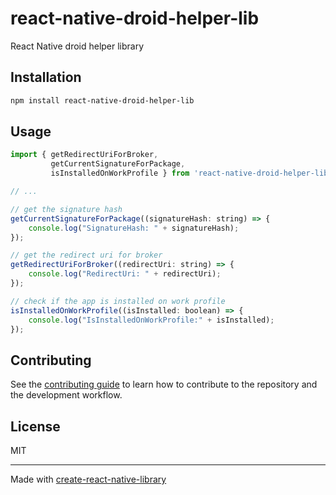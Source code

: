 # react-native-droid-helper-lib

React Native droid helper library

## Installation

```sh
npm install react-native-droid-helper-lib
```

## Usage


```js
import { getRedirectUriForBroker, 
         getCurrentSignatureForPackage, 
         isInstalledOnWorkProfile } from 'react-native-droid-helper-lib';

// ...

// get the signature hash
getCurrentSignatureForPackage((signatureHash: string) => {    
    console.log("SignatureHash: " + signatureHash);
});

// get the redirect uri for broker
getRedirectUriForBroker((redirectUri: string) => {
    console.log("RedirectUri: " + redirectUri);        
});

// check if the app is installed on work profile
isInstalledOnWorkProfile((isInstalled: boolean) => {
    console.log("IsInstalledOnWorkProfile:" + isInstalled);        
});
```

## Contributing

See the [contributing guide](CONTRIBUTING.md) to learn how to contribute to the repository and the development workflow.

## License

MIT

---

Made with [create-react-native-library](https://github.com/callstack/react-native-builder-bob)
